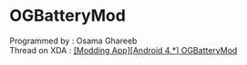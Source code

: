 <h>OGBatteryMod</h>
============
Programmed by : Osama Ghareeb
<br />
Thread on XDA : <a href="http://forum.xda-developers.com/showthread.php?t=2181766">[Modding App][Android 4.*] OGBatteryMod</a> 


